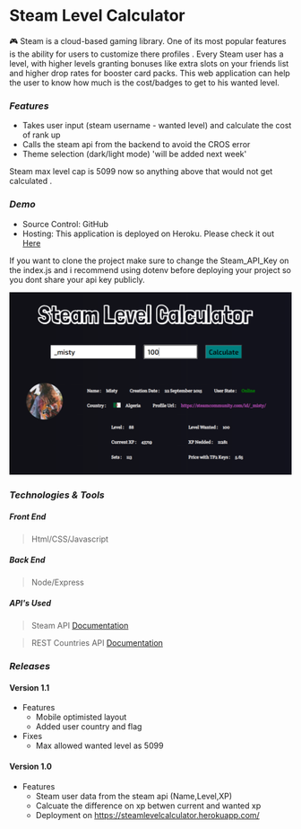 # Steam Level Calculator
:video_game: Steam is a cloud-based gaming library. One of its most popular features is the ability for users to customize there profiles . Every Steam user has a level, with higher levels granting bonuses like extra slots on your friends list and higher drop rates for booster card packs. This web application can help the user to know how much is the cost/badges to get to his wanted level.

### *Features*
- Takes user input (steam username - wanted level) and calculate the cost of rank up
- Calls the steam api from the backend to avoid the CROS error
- Theme selection (dark/light mode)  'will be added next week'

Steam max level cap is 5099 now so anything above that would not get calculated .


### *Demo*

* Source Control: GitHub
* Hosting: This application is deployed on Heroku. Please check it out [Here](https://steamlevelcalculator.herokuapp.com/)

If you want to clone the project make sure to change the Steam_API_Key on the index.js and i recommend using dotenv before deploying your project so you dont share your api key publicly.

![demo](/Demo.PNG)



### *Technologies & Tools*
##### *Front End*
> Html/CSS/Javascript
##### *Back End*
>Node/Express
##### *API's Used*
>Steam API [Documentation](https://partner.steamgames.com/doc/webapi/IPlayerService)

>REST Countries API [Documentation](https://restcountries.eu/)

### *Releases*

#### Version 1.1

- Features
  - Mobile optimisted layout
  - Added user country and flag 
- Fixes
  - Max allowed wanted level as 5099

#### Version 1.0

- Features
  - Steam user data from the steam api (Name,Level,XP)
  - Calcuate the difference on xp betwen current and wanted xp
  - Deployment on https://steamlevelcalculator.herokuapp.com/

